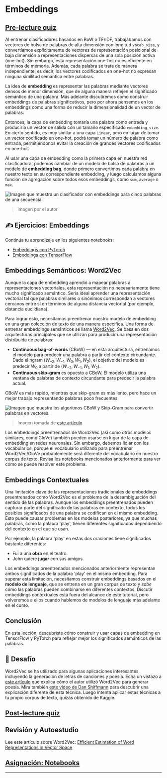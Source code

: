 <!--
CO_OP_TRANSLATOR_METADATA:
{
  "original_hash": "b708c9b85b833864c73c6281f1e6b96e",
  "translation_date": "2025-09-23T12:14:36+00:00",
  "source_file": "lessons/5-NLP/14-Embeddings/README.md",
  "language_code": "es"
}
-->
# Embeddings

## [Pre-lecture quiz](https://ff-quizzes.netlify.app/en/ai/quiz/27)

Al entrenar clasificadores basados en BoW o TF/IDF, trabajábamos con vectores de bolsa de palabras de alta dimensión con longitud `vocab_size`, y convertíamos explícitamente de vectores de representación posicional de baja dimensión a representaciones dispersas de una sola posición activa (one-hot). Sin embargo, esta representación one-hot no es eficiente en términos de memoria. Además, cada palabra se trata de manera independiente, es decir, los vectores codificados en one-hot no expresan ninguna similitud semántica entre palabras.

La idea de **embedding** es representar las palabras mediante vectores densos de menor dimensión, que de alguna manera reflejen el significado semántico de una palabra. Más adelante discutiremos cómo construir embeddings de palabras significativos, pero por ahora pensemos en los embeddings como una forma de reducir la dimensionalidad de un vector de palabras.

Entonces, la capa de embedding tomaría una palabra como entrada y produciría un vector de salida con un tamaño especificado `embedding_size`. En cierto sentido, es muy similar a una capa `Linear`, pero en lugar de tomar un vector codificado en one-hot, podrá tomar un número de palabra como entrada, permitiéndonos evitar la creación de grandes vectores codificados en one-hot.

Al usar una capa de embedding como la primera capa en nuestra red clasificadora, podemos cambiar de un modelo de bolsa de palabras a un modelo de **embedding bag**, donde primero convertimos cada palabra en nuestro texto en su correspondiente embedding, y luego calculamos alguna función de agregación sobre todos esos embeddings, como `sum`, `average` o `max`.  

![Imagen que muestra un clasificador con embeddings para cinco palabras de una secuencia.](../../../../../translated_images/embedding-classifier-example.b77f021a7ee67eeec8e68bfe11636c5b97d6eaa067515a129bfb1d0034b1ac5b.es.png)

> Imagen por el autor

## ✍️ Ejercicios: Embeddings

Continúa tu aprendizaje en los siguientes notebooks:
* [Embeddings con PyTorch](EmbeddingsPyTorch.ipynb)
* [Embeddings con TensorFlow](EmbeddingsTF.ipynb)

## Embeddings Semánticos: Word2Vec

Aunque la capa de embedding aprendió a mapear palabras a representaciones vectoriales, esta representación no necesariamente tiene mucho significado semántico. Sería ideal aprender una representación vectorial tal que palabras similares o sinónimos correspondan a vectores cercanos entre sí en términos de alguna distancia vectorial (por ejemplo, distancia euclidiana).

Para lograr esto, necesitamos preentrenar nuestro modelo de embedding en una gran colección de texto de una manera específica. Una forma de entrenar embeddings semánticos se llama [Word2Vec](https://en.wikipedia.org/wiki/Word2vec). Se basa en dos arquitecturas principales que se utilizan para producir una representación distribuida de palabras:

 - **Continuous bag-of-words** (CBoW) — en esta arquitectura, entrenamos el modelo para predecir una palabra a partir del contexto circundante. Dado el ngram $(W_{-2},W_{-1},W_0,W_1,W_2)$, el objetivo del modelo es predecir $W_0$ a partir de $(W_{-2},W_{-1},W_1,W_2)$.
 - **Continuous skip-gram** es opuesto a CBoW. El modelo utiliza una ventana de palabras de contexto circundante para predecir la palabra actual.

CBoW es más rápido, mientras que skip-gram es más lento, pero hace un mejor trabajo representando palabras poco frecuentes.

![Imagen que muestra los algoritmos CBoW y Skip-Gram para convertir palabras en vectores.](../../../../../translated_images/example-algorithms-for-converting-words-to-vectors.fbe9207a726922f6f0f5de66427e8a6eda63809356114e28fb1fa5f4a83ebda7.es.png)

> Imagen tomada de [este artículo](https://arxiv.org/pdf/1301.3781.pdf)

Los embeddings preentrenados de Word2Vec (así como otros modelos similares, como GloVe) también pueden usarse en lugar de la capa de embedding en redes neuronales. Sin embargo, debemos lidiar con los vocabularios, porque el vocabulario utilizado para preentrenar Word2Vec/GloVe probablemente será diferente del vocabulario en nuestro corpus de texto. Revisa los notebooks mencionados anteriormente para ver cómo se puede resolver este problema.

## Embeddings Contextuales

Una limitación clave de las representaciones tradicionales de embeddings preentrenados como Word2Vec es el problema de la desambiguación del sentido de las palabras. Aunque los embeddings preentrenados pueden capturar parte del significado de las palabras en contexto, todos los posibles significados de una palabra se codifican en el mismo embedding. Esto puede causar problemas en los modelos posteriores, ya que muchas palabras, como la palabra 'play', tienen diferentes significados dependiendo del contexto en el que se usan.

Por ejemplo, la palabra 'play' en estas dos oraciones tiene significados bastante diferentes:

- Fui a una **obra** en el teatro.
- John quiere **jugar** con sus amigos.

Los embeddings preentrenados mencionados anteriormente representan ambos significados de la palabra 'play' en el mismo embedding. Para superar esta limitación, necesitamos construir embeddings basados en el **modelo de lenguaje**, que se entrena en un gran corpus de texto y *sabe* cómo las palabras pueden combinarse en diferentes contextos. Discutir embeddings contextuales está fuera del alcance de este tutorial, pero volveremos a ellos cuando hablemos de modelos de lenguaje más adelante en el curso.

## Conclusión

En esta lección, descubriste cómo construir y usar capas de embedding en TensorFlow y PyTorch para reflejar mejor los significados semánticos de las palabras.

## 🚀 Desafío

Word2Vec se ha utilizado para algunas aplicaciones interesantes, incluyendo la generación de letras de canciones y poesía. Echa un vistazo a [este artículo](https://www.politetype.com/blog/word2vec-color-poems) que explica cómo el autor utilizó Word2Vec para generar poesía. Mira también [este video de Dan Shiffmann](https://www.youtube.com/watch?v=LSS_bos_TPI&ab_channel=TheCodingTrain) para descubrir una explicación diferente de esta técnica. Luego intenta aplicar estas técnicas a tu propio corpus de texto, quizás obtenido de Kaggle.

## [Post-lecture quiz](https://ff-quizzes.netlify.app/en/ai/quiz/28)

## Revisión y Autoestudio

Lee este artículo sobre Word2Vec: [Efficient Estimation of Word Representations in Vector Space](https://arxiv.org/pdf/1301.3781.pdf)

## [Asignación: Notebooks](assignment.md)

---

